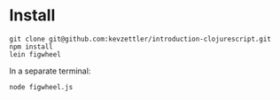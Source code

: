 # Install
```
git clone git@github.com:kevzettler/introduction-clojurescript.git
npm install
lein figwheel
```

In a separate terminal:
```
node figwheel.js
```